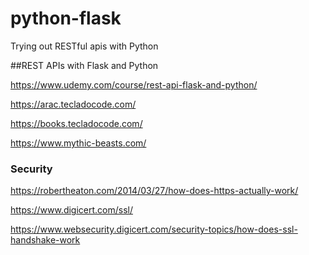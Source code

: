 # python-flask
Trying out RESTful apis with Python

##REST APIs with Flask and Python

https://www.udemy.com/course/rest-api-flask-and-python/

https://arac.tecladocode.com/

https://books.tecladocode.com/

https://www.mythic-beasts.com/

### Security

https://robertheaton.com/2014/03/27/how-does-https-actually-work/

https://www.digicert.com/ssl/

https://www.websecurity.digicert.com/security-topics/how-does-ssl-handshake-work
